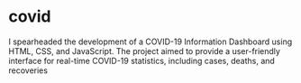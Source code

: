 # covid
I spearheaded the development of a COVID-19 Information Dashboard using HTML, CSS, and JavaScript. The project aimed to provide a user-friendly interface for real-time COVID-19 statistics, including cases, deaths, and recoveries

